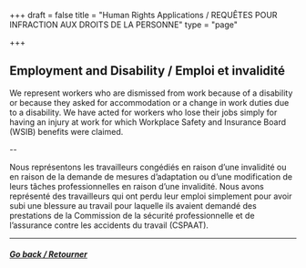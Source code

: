 +++
draft = false
title = "Human Rights Applications / REQUÊTES POUR INFRACTION AUX DROITS DE LA PERSONNE"
type = "page"

+++
## Employment and Disability / Emploi et invalidité

We represent workers who are dismissed from work because of a disability or because they asked for accommodation or a change in work duties due to a disability. We have acted for workers who lose their jobs simply for having an injury at work for which Workplace Safety and Insurance Board (WSIB) benefits were claimed.

--

Nous représentons les travailleurs congédiés en raison d’une invalidité ou en raison de la demande de mesures d’adaptation ou d’une modification de leurs tâches professionnelles en raison d’une invalidité. Nous avons représenté des travailleurs qui ont perdu leur emploi simplement pour avoir subi une blessure au travail pour laquelle ils avaient demandé des prestations de la Commission de la sécurité professionnelle et de l’assurance contre les accidents du travail (CSPAAT).

* * *

##### [Go back / Retourner](/features/services/unlawful-dismissals/)
